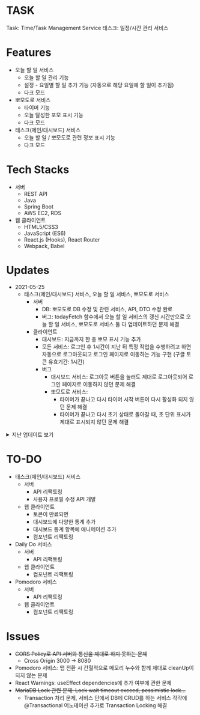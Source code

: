 # TASK
Task: Time/Task Management Service
태스크: 일정/시간 관리 서비스

# Features
+ 오늘 할 일 서비스
    + 오늘 할 일 관리 기능
    + 설정 - 요일별 할 일 추가 기능 (자동으로 해당 요일에 할 일이 추가됨)
    + 다크 모드
+ 뽀모도로 서비스
    + 타이머 기능
    + 오늘 달성한 포모 표시 기능
    + 다크 모드    
+ 태스크(메인/대시보드) 서비스
    + 오늘 할 일 / 뽀모도로 관련 정보 표시 기능
    + 다크 모드 


# Tech Stacks
+ 서버
    + REST API
    + Java
    + Spring Boot
    + AWS EC2, RDS
+ 웹 클라이언트
    + HTML5/CSS3
    + JavaScript (ES6)
    + React.js (Hooks), React Router
    + Webpack, Babel
    
# Updates
+ 2021-05-25
    + 태스크(메인/대시보드) 서비스, 오늘 할 일 서비스, 뽀모도로 서비스
        + 서버
            + DB: 뽀모도로 DB 수정 및 관련 서비스, API, DTO 수정 완료
            + 버그: todayFetch 함수에서 오늘 할 일 서비스의 갱신 시간만으로 오늘 할 일 서비스, 뽀모도로 서비스 둘 다 업데이트하던 문제 해결
        + 클라이언트
            + 대시보드: 지금까지 한 총 뽀모 표시 기능 추가
            + 모든 서비스: 로그인 후 1시간이 지난 뒤 특정 작업을 수행하려고 하면 자동으로 로그아웃되고 로그인 페이지로 이동하는 기능 구현 (구글 토큰 유효기간: 1시간)
            + 버그
                + 대시보드 서비스: 로그아웃 버튼을 눌러도 제대로 로그아웃되어 로그인 페이지로 이동하지 않던 문제 해결
                + 뽀모도로 서비스: 
                    + 타이머가 끝나고 다시 타이머 시작 버튼이 다시 활성화 되지 않던 문제 해결
                    + 타이머가 끝나고 다시 초기 상태로 돌아갈 때, 초 단위 표시가 제대로 표시되지 않던 문제 해결 


<details><summary>지난 업데이트 보기</summary>
<p>

+ 2021-05-24
    + 오늘 할 일 서비스, 뽀모도로 서비스
        + 서버
            + 다음날 오전 6시 이후에 뽀모도로 서비스에 접속하면 어제 했던 뽀모 초기화 및 최고 뽀모 기록 갱신 기능 구현
            + 다음날 오전 6시 이후에 오늘 할 일 서비스에 접속하면 어제 한 할 일 리스트 삭제 및 설정한 오늘 요일에 해당하는 할 일 리스트로 갱신하는 기능 구현

+ 2021-05-23 - 서비스 시작
    + 태스크(메인/대시보드) 서비스, 오늘 할 일 서비스, 뽀모도로 서비스
        + 서버
            + 태스크(메인/대시보드) 서비스, 오늘 할 일 서비스, 뽀모도로 서비스의 모든 기능 정상 작동 확인 완료
        + 웹 클라이언트
            + 페이지를 리로딩하면 404 에러가 뜨는 문제를 해결 (HashRouter)
            + 오늘 할 일 서비스에서 요일을 서로 다르게 저장하고 사용하고 있었던 문제를 해결

+ 2021-05-22
    + 태스크(메인/대시보드) 서비스, 오늘 할 일 서비스, 뽀모도로 서비스
        + 서버
            + AWS EC2 서버 환경 구축, RDS 데이베이스 구축 및 EC2-RDS 연결
            + EC2 서버 환경에 배포 스크립트 생성 완료 (깃허브 Pull 후 Build)
            + 서버 정상 실행 확인 완료
        + 웹 클라이언트
            + Fetch API 주소를 AWS EC2 서버 주소로 수정

+ 2021-05-21
    + 태스크(메인/대시보드) 서비스, 오늘 할 일 서비스, 뽀모도로 서비스
        + 웹 클라이언트
            + 구글 로그인 토큰 값을 localstorage가 아닌 cookie에 저장하고 참조하도록 변경
            + 모바일 환경에 맞게 일부 CSS 변경

+ 2021-05-20
    + 태스크(메인/대시보드) 서비스
        + 웹 클라이언트
            + 상단 네비게이션 바에 로그인된 사용자 표시 기능 추가
            + 네비게이션 바의 사용자 아이콘을 누르면 로그아웃 드롭다운이 나타나고, 로그아웃을 누르면 현재 사용자에서 로그아웃할 수 있는 기능 추가
    + 오늘 할 일 서비스, 뽀모도로 서비스
        + 클라이언트
            + 상단 네비게이션 바에 로그인된 사용자 표시 기능 추가

+ 2021-05-17 - 프로토타입 완성
    + 태스크(메인/대시보드) 서비스
        + 웹 클라이언트
            + 로그아웃 기능 구현 완료
    + 오늘 할 일 서비스
        + 서버
            + 기존 DB (JPA)에 사용자 ID 필드를 추가, 변경에 따른 API도 수정 완료
        + 클라이언트
            + 서버 API와 통신하는 로직 수정 (로그인 토큰으로 서버 API와 통신)

+ 2021-05-16
    + 태스크(메인/대시보드) 서비스
        + 웹 클라이언트
            + 대시보드 탭에서 사용자에 따른 뽀모도로 정보를 표시하도록 서버 API와 통신하는 로직 수정
            + 뽀모도로 관련 정보에 '나의 집중력' (시간) 항목 추가 완료
    + 뽀모도로
        + 서버
            + 사용자별 뽀모도로 DB (JPA)로 전환 완료, 전환에 따른 API도 수정 완료
        + 클라이언트
            + 서버 API와 통신하는 로직 수정 (로그인 토큰으로 서버 API와 통신)
            
+ 2021-05-15
    + 태스크(메인/대시보드) 서비스
        + 서버
            + 로그인 API 구현 완료 (Google OAuth 로그인, 토큰 검증 후 Google 서버에서 사용자 정보를 가져와서 User 리파지토리에 저장/수정 후 해당 정보 클라이언트로 전송) 
            + 버그: 로그아웃 후 다시 로그인하면 사용자 관련 뽀모도로 데이터가 모두 리셋되는 문제 해결 (Optional orElse -> Optioanl orElseGet으로 수정함)
        + 웹 클라이언트
            + 로그인 페이지 추가 완료, Google 로그인 추가 완료
            + 서버 API와 통신하는 로직 수정 (로그인 토큰으로 사용자별 데이터를 가져옴)
            + CSS 일부 수정 ( 일부 CSS 통합, 뷰포트에 따른 상단 CSS margin 조정)

+ 2021-05-14
    + 태스크(메인/대시보드) 서비스
        + 웹 클라이언트
            + 기본 CSS 디자인 적용 완료
            + 설정 탭에 다크 모드 기능 추가
    + 오늘 할 일, 뽀모도로 서비스
        + CSS 수정, 설정의 다크 모드 토글 변경 및 설명글 수정

+ 2021-05-13
    + 태스크(메인/대시보드) 서비스
        + 웹 클라이언트
            + 서버와 API 통신 테스트 완료 (따로 서버에 관련 API 추가하지 않고, 서버에서 가져온 데이터를 클라이언트에서 처리하여 정보 표시)
            + 대시보드 탭 추가 (오늘 할 일 달성률, 오늘 한 뽀모 등 관련 정보 표시) 완료

+ 2021-05-11
    + 뽀모도로 서비스
        + 서버
            + 포모 업데이트 기능 추가
        + 웹 클라이언트
            + 기본 뽀모도로 컴포넌트 프로토타입 개발 3단계 (오늘 한 포모 자동 업데이트 및 서버에 저장 기능 완성)

+ 2021-05-10
    + 뽀모도로 서비스
        + 웹 클라이언트
            + 설정 탭에 다크 모드 설정 기능 추가 완료
            + 기존 'Pomodoro' 서비스의 CSS 디자인을 적용 완료

+ 2021-05-09
    + 뽀모도로 서비스
        + 서버
            + 뽀모도로 서비스 프로토타입 API 개발 완료 (설정 타이머, 포모 저장 기능, 임시적으로 단일 리파지토리로 개발)
        + 웹 클라이언트
            + 기본 뽀모도로 컴포넌트 프로토타입 개발 2단계+ (서버 API와 통신 및 타이머 설정 기능 완성)
            + 타이머가 작동하고 있는 도중에 설정 탭으로 이동 시 언마운트된 탭(타이머 탭)에서 상태값들의 메모리 누수가 발생하는 문제 해결 (useEffect cleanUp)

+ 2021-05-08
    + 뽀모도로 서비스
        + 웹 클라이언트
            + 기본 뽀모도로 컴포넌트 프로토타입 개발 2단계 (설정 - 타이머 세팅 기능) 템플릿 완료
            + 고정 요소 (네비게이션, Footer) + React Router 적용 완료 (타이머, 설정 탭)
            + 일부 컴포넌트에 CSS 적용 완료 (Daily Do 서비스와 동일한 스타일 적용)

+ 2021-05-07
    + 뽀모도로 서비스
        + 웹 클라이언트
            + 기본 뽀모도로 컴포넌트 프로토타입 개발 1단계 (타이머 기능, 일일 포모 카운트 기능) 완료

+ 2021-05-04
    + 오늘 할 일 서비스
        + 웹 클라이언트
            + React Router를 이용하여 주소에 따라 다른 컴포넌트가 화면에 나타나도록 변경
            + CSS, JS 파일 정리 및 일부분 리팩토링 완료

+ 2021-05-03
    + 오늘 할 일 서비스
        + 웹 클라이언트
            + 설정에서 Light-Dark 테마 설정 기능 추가 (추후 styled-components를 활용하여 리팩토링할 예정)

+ 2021-05-01
    + 오늘 할 일 서비스
        + 웹 클라이언트
            + 기존 'Daily Do' 서비스의 CSS 디자인을 적용 완료

+ 2021-04-30
    + 오늘 할 일 서비스
        + 웹 클라이언트
            + 상단 네비게이션 컴포넌트 개발, 네비게이션에 따라 메인 페이지의 내용이 전환되게 수정
            + '요일 별 할 일 설정' 로드 시 목록을 2번씩 가져오는 문제 해결

+ 2021-04-29
    + 오늘 할 일 서비스
        + 서버
            + '오늘 할 일'에 오늘 요일에 해당하는 '요일별 할 일' 목록 갱신 기능에서, 요일별 할 일을 제대로 필터링하지 못하는 문제 해결
        + 웹 클라이언트
            + 컴포넌트 프로토타입 개발 3단계 (요일별 할 일 설정 기능) 개발 완료

+ 2021-04-28
    + 오늘 할 일 서비스
        + 서버
            + '요일별 할 일' 목록 API 개발 (요일별 목록 CRUD 기능) 완료
            + '오늘 할 일'에 오늘 요일에 해당하는 '요일별 할 일' 목록 갱신 기능 개발 완료

+ 2021-04-27
    + 오늘 할 일 서비스
        + 서버
            + Java 파일 및 클래스, 변수, 함수들의 이름 변경 (Task -> Todo)
        + 웹 클라이언트
            + 컴포넌트 프로토타입 개발 2단계 (할 일 수정, 체크, 서버 API와 통신) 완료

+ 2021-04-26
    + 오늘 할 일 서비스
        + 웹 클라이언트
            + 컴포넌트 프로토타입 개발 1단계 (할 일 생성, 읽기, 삭제 기능) 완료
            
+ 2021-04-25
    + 오늘 할 일 서비스
        + 서버
            + '오늘 할 일' 프로토타입 API 개발 완료
        + 웹 클라이언트
            + '오늘 할 일' 프로토타입 API 와 통신 테스트 완료 (정상작동)
</p>
</details>



# TO-DO
+ 태스크(메인/대시보드) 서비스
    + 서버
        + API 리팩토링
        + 사용자 프로필 수정 API 개발
    + 웹 클라이언트
        + 토큰이 만료되면 
        + 대시보드에 다양한 통계 추가
        + 대시보드 통계 항목에 애니메이션 추가   
        + 컴포넌트 리팩토링           
+ Daily Do 서비스
    + 서버
        + API 리팩토링
    + 웹 클라이언트
        + 컴포넌트 리팩토링        
+ Pomodoro 서비스
    + 서버
        + API 리팩토링
    + 웹 클라이언트
        + 컴포넌트 리팩토링

# Issues
+ ~~CORS Policy로 API 서버와 통신을 제대로 하지 못하는 문제~~
    + Cross Origin 3000 -> 8080
+ Pomodoro 서비스: 탭 전환 시 간헐적으로 메모리 누수와 함께 제대로 cleanUp이 되지 않는 문제
+ React Warnings: useEffect dependencies에 추가 여부에 관한 문제
+ ~~MariaDB Lock 관련 문제: Lock wait timeout exceed, pessimistic lock...~~
    + Transaction 처리 문제, 서비스 단에서 DB에 CRUD를 하는 서비스 각각에 @Transactional 어노테이션 추가로 Transaction Locking 해결
